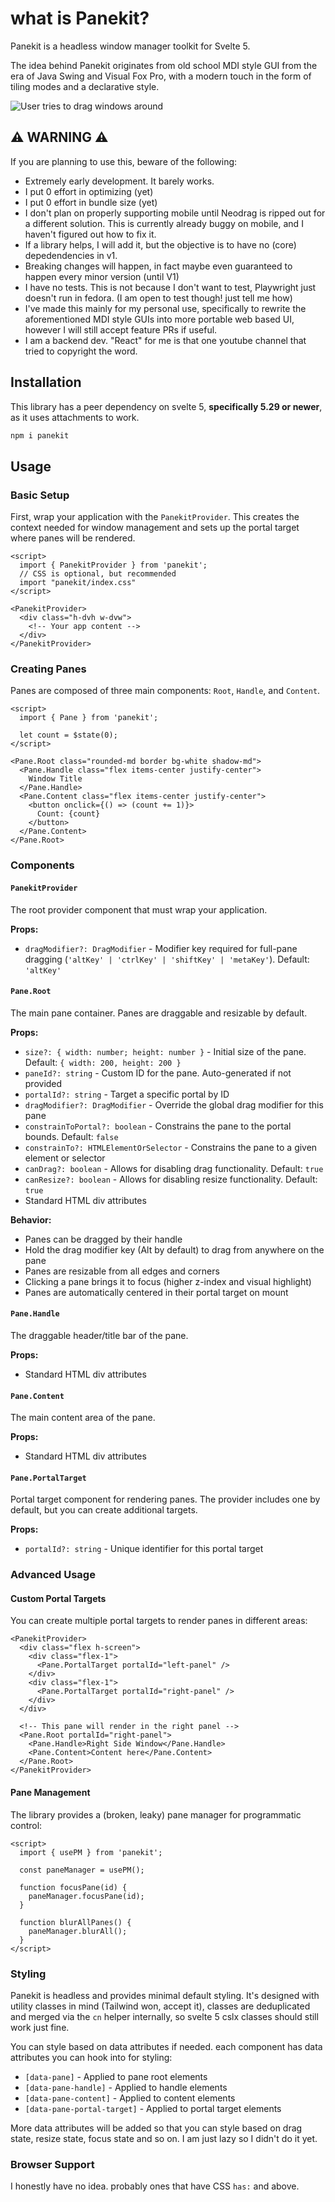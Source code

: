 # what is Panekit?

Panekit is a headless window manager toolkit for Svelte 5.

The idea behind Panekit originates from old school MDI style GUI from the era of Java Swing and Visual Fox Pro, with a modern touch in the form of tiling modes and a declarative style.

![User tries to drag windows around](./static/yay-windows.webp)

## ⚠️ WARNING ⚠️

If you are planning to use this, beware of the following:

- Extremely early development. It barely works.
- I put 0 effort in optimizing (yet)
- I put 0 effort in bundle size (yet)
- I don't plan on properly supporting mobile until Neodrag is ripped out for a different solution. This is currently already buggy on mobile, and I haven't figured out how to fix it.
- If a library helps, I will add it, but the objective is to have no (core) depedendencies in v1.
- Breaking changes will happen, in fact maybe even guaranteed to happen every minor version (until V1)
- I have no tests. This is not because I don't want to test, Playwright just doesn't run in fedora. (I am open to test though! just tell me how)
- I've made this mainly for my personal use, specifically to rewrite the aforementioned MDI style GUIs into more portable web based UI, however I will still accept feature PRs if useful.
- I am a backend dev. "React" for me is that one youtube channel that tried to copyright the word.

## Installation

This library has a peer dependency on svelte 5, **specifically 5.29 or newer**, as it uses attachments to work.

```bash
npm i panekit
```

## Usage

### Basic Setup

First, wrap your application with the `PanekitProvider`. This creates the context needed for window management and sets up the portal target where panes will be rendered.

```svelte
<script>
  import { PanekitProvider } from 'panekit';
  // CSS is optional, but recommended
  import "panekit/index.css"
</script>

<PanekitProvider>
  <div class="h-dvh w-dvw">
    <!-- Your app content -->
  </div>
</PanekitProvider>
```

### Creating Panes

Panes are composed of three main components: `Root`, `Handle`, and `Content`.

```svelte
<script>
  import { Pane } from 'panekit';
  
  let count = $state(0);
</script>

<Pane.Root class="rounded-md border bg-white shadow-md">
  <Pane.Handle class="flex items-center justify-center">
    Window Title
  </Pane.Handle>
  <Pane.Content class="flex items-center justify-center">
    <button onclick={() => (count += 1)}>
      Count: {count}
    </button>
  </Pane.Content>
</Pane.Root>
```

### Components

#### `PanekitProvider`

The root provider component that must wrap your application.

**Props:**

- `dragModifier?: DragModifier` - Modifier key required for full-pane dragging (`'altKey' | 'ctrlKey' | 'shiftKey' | 'metaKey'`). Default: `'altKey'`

#### `Pane.Root`

The main pane container. Panes are draggable and resizable by default.

**Props:**

- `size?: { width: number; height: number }` - Initial size of the pane. Default: `{ width: 200, height: 200 }`
- `paneId?: string` - Custom ID for the pane. Auto-generated if not provided
- `portalId?: string` - Target a specific portal by ID
- `dragModifier?: DragModifier` - Override the global drag modifier for this pane
- `constrainToPortal?: boolean` - Constrains the pane to the portal bounds. Default: `false`
- `constrainTo?: HTMLElementOrSelector` - Constrains the pane to a given element or selector
- `canDrag?: boolean` - Allows for disabling drag functionality. Default: `true`
- `canResize?: boolean` - Allows for disabling resize functionality. Default: `true`
- Standard HTML div attributes

**Behavior:**

- Panes can be dragged by their handle
- Hold the drag modifier key (Alt by default) to drag from anywhere on the pane
- Panes are resizable from all edges and corners
- Clicking a pane brings it to focus (higher z-index and visual highlight)
- Panes are automatically centered in their portal target on mount

#### `Pane.Handle`

The draggable header/title bar of the pane.

**Props:**

- Standard HTML div attributes

#### `Pane.Content`

The main content area of the pane.

**Props:**

- Standard HTML div attributes  

#### `Pane.PortalTarget`

Portal target component for rendering panes. The provider includes one by default, but you can create additional targets.

**Props:**

- `portalId?: string` - Unique identifier for this portal target

### Advanced Usage

#### Custom Portal Targets

You can create multiple portal targets to render panes in different areas:

```svelte
<PanekitProvider>
  <div class="flex h-screen">
    <div class="flex-1">
      <Pane.PortalTarget portalId="left-panel" />
    </div>
    <div class="flex-1">  
      <Pane.PortalTarget portalId="right-panel" />
    </div>
  </div>
  
  <!-- This pane will render in the right panel -->
  <Pane.Root portalId="right-panel">
    <Pane.Handle>Right Side Window</Pane.Handle>
    <Pane.Content>Content here</Pane.Content>
  </Pane.Root>
</PanekitProvider>
```

#### Pane Management

The library provides a (broken, leaky) pane manager for programmatic control:

```svelte
<script>
  import { usePM } from 'panekit';
  
  const paneManager = usePM();
  
  function focusPane(id) {
    paneManager.focusPane(id);
  }
  
  function blurAllPanes() {
    paneManager.blurAll();
  }
</script>
```

### Styling

Panekit is headless and provides minimal default styling. It's designed with utility classes in mind (Tailwind won, accept it), classes are deduplicated and merged via the `cn` helper internally, so svelte 5 cslx classes should still work just fine.

You can style based on data attributes if needed. each component has data attributes you can hook into for styling:

- `[data-pane]` - Applied to pane root elements
- `[data-pane-handle]` - Applied to handle elements  
- `[data-pane-content]` - Applied to content elements
- `[data-pane-portal-target]` - Applied to portal target elements

More data attributes will be added so that you can style based on drag state, resize state, focus state and so on. I am just lazy so I didn't do it yet.

### Browser Support

I honestly have no idea. probably ones that have CSS `has:` and above.
